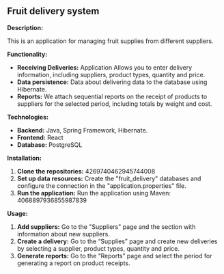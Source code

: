 ## Fruit delivery system

**Description:**

This is an application for managing fruit supplies from different suppliers.

**Functionality:**

* **Receiving Deliveries:** Application Allows you to enter delivery information, including suppliers, product types, quantity and price.
* **Data persistence:** Data about delivering data to the database using Hibernate.
* **Reports:** We attach sequential reports on the receipt of products to suppliers for the selected period, including totals by weight and cost.

**Technologies:**

* **Backend:** Java, Spring Framework, Hibernate.
* **Frontend:** React
* **Database:** PostgreSQL

**Installation:**

1. **Clone the repositories:**
 4269740462945744008
2. **Set up data resources:** Create the "fruit_delivery" databases and configure the connection in the "application.properties" file.
3. **Run the application:** Run the application using Maven:
 4068897936855987839

**Usage:**

1. **Add suppliers:** Go to the "Suppliers" page and the section with information about new suppliers.
2. **Create a delivery:** Go to the “Supplies” page and create new deliveries by selecting a supplier, product types, quantity and price.
3. **Generate reports:** Go to the “Reports” page and select the period for generating a report on product receipts.
